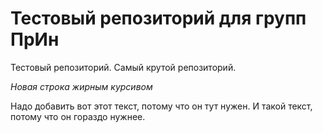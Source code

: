 # Тестовый репозиторий для групп ПрИн
Тестовый репозиторий. Самый крутой репозиторий.

*Новая строка жирным курсивом*


Надо добавить вот этот текст, потому что он тут нужен. И такой текст, потому что он гораздо нужнее.
